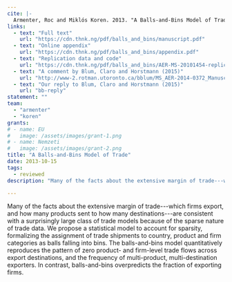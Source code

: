 ```yaml
---
cite: |-
  Armenter, Roc and Miklós Koren. 2013. "A Balls-and-Bins Model of Trade" American Economic Review. 104(7), pp. 2127-2151.
links:
  - text: "Full text"
    url: "https://cdn.thnk.ng/pdf/balls_and_bins/manuscript.pdf"
  - text: "Online appendix"
    url: "https://cdn.thnk.ng/pdf/balls_and_bins/appendix.pdf"
  - text: "Replication data and code"
    url: "https://cdn.thnk.ng/pdf/balls_and_bins/AER-MS-20101454-replication.zip"
  - text: "A comment by Blum, Claro and Horstmann (2015)"
    url: "http://www-2.rotman.utoronto.ca/bblum/MS_AER-2014-0372_Manuscript_Final_Version.pdf"
  - text: "Our reply to Blum, Claro and Horstmann (2015)"
    url: "bb-reply"
statement: ""
team:
  - "armenter"
  - "koren"
grants:
# - name: EU
#   image: /assets/images/grant-1.png
# - name: Nemzeti
#   image: /assets/images/grant-2.png
title: "A Balls-and-Bins Model of Trade"
date: 2013-10-15
tags:
  - reviewed
description: "Many of the facts about the extensive margin of trade---which firms export, and how many products sent to how many destinations---are consistent with a surprisingly large class of trade models because of the sparse nature of trade data. We propose a statistical model to account for sparsity, formalizing the assignment of trade shipments to country, product and firm categories as balls falling into bins. The balls-and-bins model quantitatively reproduces the pattern of zero product- and firm-level trade flows across export destinations, and the frequency of multi-product, multi-destination exporters. In contrast, balls-and-bins overpredicts the fraction of exporting firms.\n"

---
```


Many of the facts about the extensive margin of trade---which firms export, and how many products sent to how many destinations---are consistent with a surprisingly large class of trade models because of the sparse nature of trade data. We propose a statistical model to account for sparsity, formalizing the assignment of trade shipments to country, product and firm categories as balls falling into bins. The balls-and-bins model quantitatively reproduces the pattern of zero product- and firm-level trade flows across export destinations, and the frequency of multi-product, multi-destination exporters. In contrast, balls-and-bins overpredicts the fraction of exporting firms.

